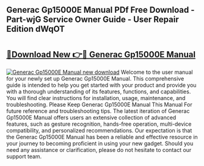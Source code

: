 ## Generac Gp15000E Manual PDf Free Download - Part-wjG Service Owner Guide - User Repair Edition dWqOT

# <h2><a href="http://bc36981.oget.top/?id=Generac+Gp15000E+Manual">🔗Download New 👉🔴 Generac Gp15000E Manual</a></h2>

[![Generac Gp15000E Manual new download](https://i.imgur.com/5g1atiW.png)](http://bc36981.oget.top/?id=Generac+Gp15000E+Manual)
Welcome to the user manual for your newly set up Generac Gp15000E Manual. This comprehensive guide is intended to help you get started with your product and provide you with a thorough understanding of its features, functions, and capabilities. You will find clear instructions for installation, usage, maintenance, and troubleshooting. Please Keep Generac Gp15000E Manual This Manual For future reference and troubleshooting tips. The latest iteration of Generac Gp15000E Manual offers users an extensive collection of advanced features, such as gesture recognition, hands-free operation, multi-device compatibility, and personalized recommendations. Our expectation is that the Generac Gp15000E Manual has been a reliable and effective resource in your journey to becoming proficient in using your new gadget. Should you need any assistance or clarification, please do not hesitate to contact our support team.
